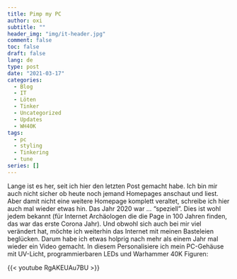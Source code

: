 ```yaml
---
title: Pimp my PC
author: oxi
subtitle: ""
header_img: "img/it-header.jpg"
comment: false
toc: false
draft: false
lang: de
type: post
date: "2021-03-17"
categories:
  - Blog
  - IT
  - Löten
  - Tinker
  - Uncategorized
  - Updates
  - WH40K
tags:
  - pc
  - styling
  - Tinkering
  - tune
series: []
---
```

Lange ist es her, seit ich hier den letzten Post gemacht habe. Ich bin mir auch nicht sicher ob heute noch jemand Homepages anschaut und liest. Aber damit nicht eine weitere Homepage komplett veraltet, schreibe ich hier auch mal wieder etwas hin.
Das Jahr 2020 war &#8230; &#8220;speziell&#8221;. Dies ist wohl jedem bekannt (für Internet Archäologen die die Page in 100 Jahren finden, das war das erste Corona Jahr). Und obwohl sich auch bei mir viel verändert hat, möchte ich weiterhin das Internet mit meinen Basteleien beglücken. Darum habe ich etwas holprig nach mehr als einem Jahr mal wieder ein Video gemacht. In diesem Personalisiere ich mein PC-Gehäuse mit UV-Licht, programmierbaren LEDs und Warhammer 40K Figuren:

{{< youtube RgAKEUAu7BU >}}
